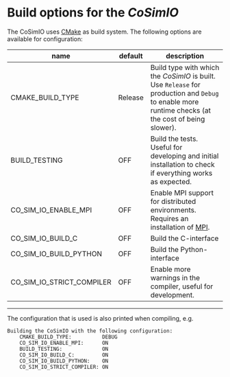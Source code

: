 # Build options for the _CoSimIO_

The CoSimIO uses [CMake](https://cmake.org/) as build system. The following options are available for configuration:

| name | default| description |
|---|---|---|
| CMAKE_BUILD_TYPE | Release | Build type with which the _CoSimIO_ is built. Use `Release` for production and `Debug` to enable more runtime checks (at the cost of being slower).  |
| BUILD_TESTING | OFF | Build the tests. Useful for developing and initial installation to check if everything works as expected. |
| CO_SIM_IO_ENABLE_MPI | OFF | Enable MPI support for distributed environments. Requires an installation of [MPI](https://www.mpi-forum.org/). |
| CO_SIM_IO_BUILD_C | OFF | Build the C-interface |
| CO_SIM_IO_BUILD_PYTHON | OFF | Build the Python-interface |
| CO_SIM_IO_STRICT_COMPILER | OFF | Enable more warnings in the compiler, useful for development. |

---

The configuration that is used is also printed when compiling, e.g.
~~~
Building the CoSimIO with the following configuration:
    CMAKE_BUILD_TYPE:          DEBUG
    CO_SIM_IO_ENABLE_MPI:      ON
    BUILD_TESTING:             ON
    CO_SIM_IO_BUILD_C:         ON
    CO_SIM_IO_BUILD_PYTHON:    ON
    CO_SIM_IO_STRICT_COMPILER: ON
~~~